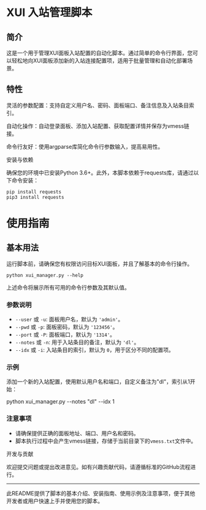 # XUI 入站管理脚本

## 简介

这是一个用于管理XUI面板入站配置的自动化脚本。通过简单的命令行界面，您可以轻松地向XUI面板添加新的入站连接配置项，适用于批量管理和自动化部署场景。

## 特性

灵活的参数配置：支持自定义用户名、密码、面板端口、备注信息及入站条目索引。

自动化操作：自动登录面板、添加入站配置、获取配置详情并保存为vmess链接。

命令行友好：使用argparse库简化命令行参数输入，提高易用性。

安装与依赖

确保您的环境中已安装Python 3.6+。此外，本脚本依赖于requests库，请通过以下命令安装：

    pip install requests
    pip3 install requests

# 使用指南

## 基本用法

运行脚本前，请确保您有权限访问目标XUI面板，并且了解基本的命令行操作。

    python xui_manager.py --help

上述命令将展示所有可用的命令行参数及其默认值。

### 参数说明

* `--user` 或 `-u`: 面板用户名，默认为 `'admin'`。
* `--pwd` 或 `-p`: 面板密码，默认为 `'123456'`。
* `--port` 或 `-P`: 面板端口，默认为 `'1314'`。
* `--notes` 或 `-n`: 用于入站条目的备注，默认为 `'dl'`。
* `--idx` 或 `-i`: 入站条目的索引，默认为 `0`，用于区分不同的配置项。

### 示例

添加一个新的入站配置，使用默认用户名和端口，自定义备注为"dl"，索引从1开始：

python xui_manager.py --notes "dl" --idx 1

### 注意事项

* 请确保提供正确的面板地址、端口、用户名和密码。
* 脚本执行过程中会产生vmess链接，存储于当前目录下的`vmess.txt`文件中。

开发与贡献

欢迎提交问题或提出改进意见。如有兴趣贡献代码，请遵循标准的GitHub流程进行。

* * *

此README提供了脚本的基本介绍、安装指南、使用示例及注意事项，便于其他开发者或用户快速上手并使用您的脚本。
